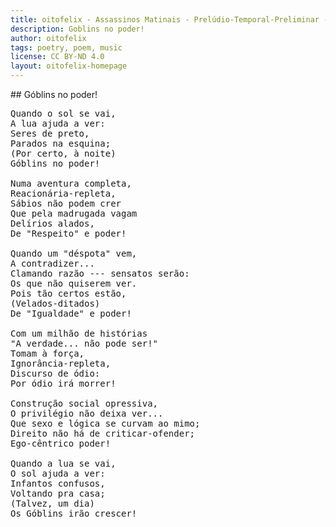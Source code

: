 ```yaml
---
title: oitofelix - Assassinos Matinais - Prelúdio-Temporal-Preliminar - Góblins no poder!
description: Goblins no poder!
author: oitofelix
tags: poetry, poem, music
license: CC BY-ND 4.0
layout: oitofelix-homepage
---
```

<div id="markdown" markdown="1">
## Góblins no poder!

<pre class="poem">
Quando o sol se vai,
A lua ajuda a ver:
Seres de preto,
Parados na esquina;
(Por certo, à noite)
Góblins no poder!

Numa aventura completa,
Reacionária-repleta,
Sábios não podem crer
Que pela madrugada vagam
Delírios alados,
De "Respeito" e poder!

Quando um "déspota" vem,
A contradizer...
Clamando razão --- sensatos serão:
Os que não quiserem ver.
Pois tão certos estão,
(Velados-ditados)
De "Igualdade" e poder!

Com um milhão de histórias
"A verdade... não pode ser!"
Tomam à força,
Ignorância-repleta,
Discurso de ódio:
Por ódio irá morrer!

Construção social opressiva,
O privilégio não deixa ver...
Que sexo e lógica se curvam ao mimo;
Direito não há de criticar-ofender;
Ego-cêntrico poder!

Quando a lua se vai,
O sol ajuda a ver:
Infantos confusos,
Voltando pra casa;
(Talvez, um dia)
Os Góblins irão crescer!
</pre>

</div>
